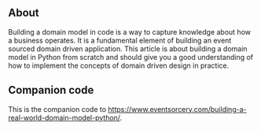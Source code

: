 ## About

Building a domain model in code is a way to capture knowledge about how a business operates. It is a fundamental element of building an event sourced domain driven application. This article is about building a domain model in Python from scratch and should give you a good understanding of how to implement the concepts of domain driven design in practice.

## Companion code

This is the companion code to https://www.eventsorcery.com/building-a-real-world-domain-model-python/.

